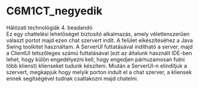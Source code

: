 # C6M1CT_negyedik
Hálózati technológiák 4. beadandó</br>
Ez egy chattelési lehetőséget biztosító alkalmazás, amely véletlenszerűen választ portot majd ezen chat szervert indít.
A felület elkészítéséhez a Java Swing toolkitet használtam.
A ServerUI futtatásával indítható a server, majd a ClientUI tetszőleges számú futtatásával (ezt az általunk használt IDE-ben lehet, hogy külön engedélyezni kell, hogy engedjen párhuzamosan futni több klienst) klienseket tudunk készíteni.
Miután a ServerUI-n elindítjuk a szervert, megkapjuk hogy melyik porton indult el a chat szerver, a kliensek ennek segítségével tudnak csatlakozni majd chatelni.

